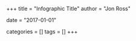 +++
title = "Infographic Title"
author = "Jon Ross"

date = "2017-01-01"

categories = []
tags = []
+++

<!--more-->
